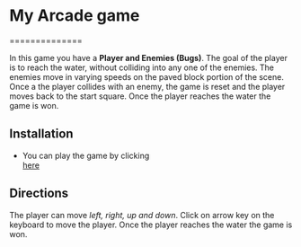 # My Arcade game
  ==============

In this game you have a **Player and Enemies (Bugs)**. The goal of the player is to reach the water, without colliding into any one of the enemies.  The enemies move in varying speeds on the paved block portion of the scene. Once a the player collides with an enemy, the game is reset and the player moves back to the start square. Once the player reaches the water the game is won.

## Installation

* You can play the game by clicking  
  [here](https://oparo.github.io/frontend-nanodegree-arcade-game/)

## Directions

The player can move _left, right, up and down_. Click on arrow key on the keyboard to move the player. Once the player reaches the water the game is won.

